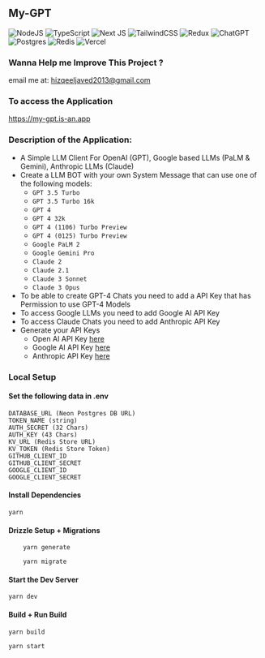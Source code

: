 ## My-GPT
![NodeJS](https://img.shields.io/badge/node.js-6DA55F?style=for-the-badge&logo=node.js&logoColor=white)
![TypeScript](https://img.shields.io/badge/typescript-%23007ACC.svg?style=for-the-badge&logo=typescript&logoColor=white)
![Next JS](https://img.shields.io/badge/Next-black?style=for-the-badge&logo=next.js&logoColor=white)
![TailwindCSS](https://img.shields.io/badge/tailwindcss-%2338B2AC.svg?style=for-the-badge&logo=tailwind-css&logoColor=white)
![Redux](https://img.shields.io/badge/redux-%23593d88.svg?style=for-the-badge&logo=redux&logoColor=white)
![ChatGPT](https://img.shields.io/badge/chatGPT-74aa9c?style=for-the-badge&logo=openai&logoColor=white)
![Postgres](https://img.shields.io/badge/postgres-%23316192.svg?style=for-the-badge&logo=postgresql&logoColor=white)
![Redis](https://img.shields.io/badge/redis-%23DD0031.svg?style=for-the-badge&logo=redis&logoColor=white)
![Vercel](https://img.shields.io/badge/vercel-%23000000.svg?style=for-the-badge&logo=vercel&logoColor=white)

### Wanna Help me Improve This Project ?
email me at: hizqeeljaved2013@gmail.com

### To access the Application
https://my-gpt.is-an.app
### Description of the Application:
- A Simple LLM Client For OpenAI (GPT), Google based LLMs (PaLM & Gemini), Anthropic LLMs (Claude)
- Create a LLM BOT with your own System Message that can use one of the following models:
 	- `GPT 3.5 Turbo`
	- `GPT 3.5 Turbo 16k`
	- `GPT 4`
	- `GPT 4 32k`
	- `GPT 4 (1106) Turbo Preview`
	- `GPT 4 (0125) Turbo Preview`
	- `Google PaLM 2`
	- `Google Gemini Pro`
	- `Claude 2`
	- `Claude 2.1`
	- `Claude 3 Sonnet`
	- `Claude 3 Opus`
- To be able to create GPT-4 Chats you need to add a API Key that has Permission to use GPT-4 Models
- To access Google LLMs you need to add Google AI API Key
- To access Claude Chats you need to add Anthropic API Key
- Generate your API Keys
  - Open AI API Key [here](https://platform.openai.com/account/api-keys)
  - Google AI API Key [here](https://makersuite.google.com/app/apikey)
  - Anthropic API Key [here](https://console.anthropic.com/settings/keys)

### Local Setup

#### Set the following data in .env
```
DATABASE_URL (Neon Postgres DB URL)
TOKEN_NAME (string)
AUTH_SECRET (32 Chars)
AUTH_KEY (43 Chars)
KV_URL (Redis Store URL)
KV_TOKEN (Redis Store Token)
GITHUB_CLIENT_ID
GITHUB_CLIENT_SECRET
GOOGLE_CLIENT_ID
GOOGLE_CLIENT_SECRET
```
#### Install Dependencies
```
yarn
```
#### Drizzle Setup + Migrations
```
    yarn generate
```
```
    yarn migrate
```
#### Start the Dev Server
```
yarn dev
```

#### Build + Run Build
```
yarn build
```
```
yarn start
```
